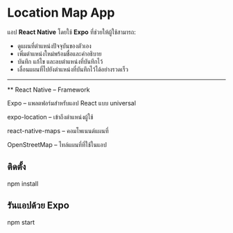 # Location Map App

แอป **React Native** โดยใช้ **Expo** ที่ช่วยให้ผู้ใช้สามารถ:

- ดูแผนที่ตำแหน่งปัจจุบันของตัวเอง
- เพิ่มตำแหน่งใหม่พร้อมชื่อและคำอธิบาย
- บันทึก แก้ไข และลบตำแหน่งที่บันทึกไว้
- เลื่อนแผนที่ไปยังตำแหน่งที่บันทึกไว้ได้อย่างรวดเร็ว




---
** React Native – Framework 

Expo – แพลตฟอร์มสำหรับแอป React แบบ universal

expo-location – เข้าถึงตำแหน่งผู้ใช้

react-native-maps – คอมโพเนนต์แผนที่

OpenStreetMap – ไทล์แผนที่ที่ใช้ในแอป
## ติดตั้ง
npm install


## รันแอปด้วย Expo
npm start

